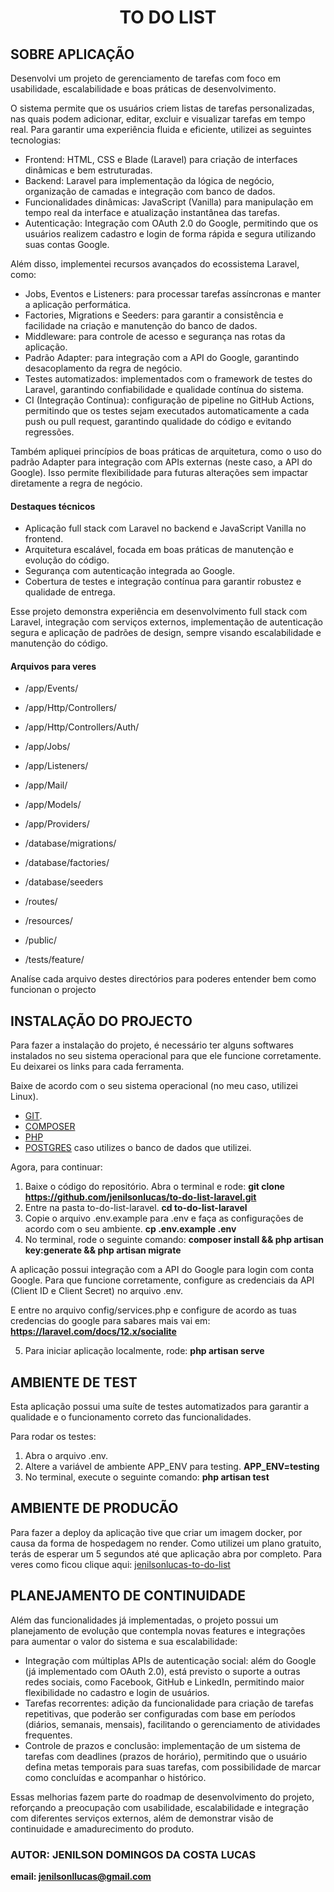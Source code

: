 <h1 align="center">TO DO LIST</h1>

## SOBRE APLICAÇÃO

Desenvolvi um projeto de gerenciamento de tarefas com foco em usabilidade, escalabilidade e boas práticas de desenvolvimento.

O sistema permite que os usuários criem listas de tarefas personalizadas, nas quais podem adicionar, editar, excluir e visualizar tarefas em tempo real. Para garantir uma experiência fluida e eficiente, utilizei as seguintes tecnologias:

- Frontend: HTML, CSS e Blade (Laravel) para criação de interfaces dinâmicas e bem estruturadas.
- Backend: Laravel para implementação da lógica de negócio, organização de camadas e integração com banco de dados.
- Funcionalidades dinâmicas: JavaScript (Vanilla) para manipulação em tempo real da interface e atualização instantânea das tarefas.
- Autenticação: Integração com OAuth 2.0 do Google, permitindo que os usuários realizem cadastro e login de forma rápida e segura utilizando suas contas Google.

Além disso, implementei recursos avançados do ecossistema Laravel, como:

- Jobs, Eventos e Listeners: para processar tarefas assíncronas e manter a aplicação performática.
- Factories, Migrations e Seeders: para garantir a consistência e facilidade na criação e manutenção do banco de dados.
- Middleware: para controle de acesso e segurança nas rotas da aplicação.
- Padrão Adapter: para integração com a API do Google, garantindo desacoplamento da regra de negócio.
- Testes automatizados: implementados com o framework de testes do Laravel, garantindo confiabilidade e qualidade contínua do sistema.
- CI (Integração Contínua): configuração de pipeline no GitHub Actions, permitindo que os testes sejam executados automaticamente a cada push ou pull request, garantindo qualidade do código e evitando regressões.

Também apliquei princípios de boas práticas de arquitetura, como o uso do padrão Adapter para integração com APIs externas (neste caso, a API do Google). Isso permite flexibilidade para futuras alterações sem impactar diretamente a regra de negócio.

<h4>Destaques técnicos</h4>

- Aplicação full stack com Laravel no backend e JavaScript Vanilla no frontend.
- Arquitetura escalável, focada em boas práticas de manutenção e evolução do código.
- Segurança com autenticação integrada ao Google.
- Cobertura de testes e integração contínua para garantir robustez e qualidade de entrega.

Esse projeto demonstra experiência em desenvolvimento full stack com Laravel, integração com serviços externos, implementação de autenticação segura e aplicação de padrões de design, sempre visando escalabilidade e manutenção do código.

<h4>Arquivos para veres</h4>

- /app/Events/

- /app/Http/Controllers/

- /app/Http/Controllers/Auth/

- /app/Jobs/

- /app/Listeners/

- /app/Mail/

- /app/Models/

- /app/Providers/

- /database/migrations/

- /database/factories/

- /database/seeders

- /routes/

- /resources/

- /public/

- /tests/feature/

Analíse cada arquivo destes directórios para poderes entender bem como funcionan o projecto

## INSTALAÇÃO DO PROJECTO

Para fazer a instalação do projeto, é necessário ter alguns softwares instalados no seu sistema operacional para que ele funcione corretamente. Eu deixarei os links para cada ferramenta.

Baixe de acordo com o seu sistema operacional (no meu caso, utilizei Linux).

- [GIT](https://git-scm.com/downloads).
- [COMPOSER](https://getcomposer.org/download/)
- [PHP](https://www.php.net/downloads.php)
- [POSTGRES](https://www.postgresql.org/download/) caso utilizes o banco de dados que utilizei.

Agora, para continuar:

1. Baixe o código do repositório. Abra o terminal e rode: **git clone https://github.com/jenilsonlucas/to-do-list-laravel.git**
2. Entre na pasta to-do-list-laravel. **cd to-do-list-laravel**
3. Copie o arquivo .env.example para .env e faça as configurações de acordo com o seu ambiente. **cp .env.example .env**
4. No terminal, rode o seguinte comando: **composer install  && php artisan key:generate && php artisan migrate**

A aplicação possui integração com a API do Google para login com conta Google.
Para que funcione corretamente, configure as credenciais da API (Client ID e Client Secret) no arquivo .env.

E entre no arquivo config/services.php e configure de acordo as tuas credencias do google 
para sabares mais vai em: **https://laravel.com/docs/12.x/socialite**

5. Para iniciar aplicação localmente, rode: **php artisan serve**

## AMBIENTE DE TEST

Esta aplicação possui uma suíte de testes automatizados para garantir a qualidade e o funcionamento correto das funcionalidades.

Para rodar os testes:

1. Abra o arquivo .env.
2. Altere a variável de ambiente APP_ENV para testing. **APP_ENV=testing**
3. No terminal, execute o seguinte comando: **php artisan test**

## AMBIENTE DE PRODUCÃO

Para fazer a deploy da aplicação tive que criar um imagem docker, por causa da forma de hospedagem no render.
Como utilizei um plano gratuito, terás de esperar um 5 segundos até que aplicação abra por completo.
Para veres como ficou clique aqui: [jenilsonlucas-to-do-list](https://jenilson-lucas-to-do-list.onrender.com)

## PLANEJAMENTO DE CONTINUIDADE

Além das funcionalidades já implementadas, o projeto possui um planejamento de evolução que contempla novas features e integrações para aumentar o valor do sistema e sua escalabilidade:

- Integração com múltiplas APIs de autenticação social: além do Google (já implementado com OAuth 2.0), está previsto o suporte a outras redes sociais, como Facebook, GitHub e LinkedIn, permitindo maior flexibilidade no cadastro e login de usuários.
- Tarefas recorrentes: adição da funcionalidade para criação de tarefas repetitivas, que poderão ser configuradas com base em períodos (diários, semanais, mensais), facilitando o gerenciamento de atividades frequentes.
- Controle de prazos e conclusão: implementação de um sistema de tarefas com deadlines (prazos de horário), permitindo que o usuário defina metas temporais para suas tarefas, com possibilidade de marcar como concluídas e acompanhar o histórico.

Essas melhorias fazem parte do roadmap de desenvolvimento do projeto, reforçando a preocupação com usabilidade, escalabilidade e integração com diferentes serviços externos, além de demonstrar visão de continuidade e amadurecimento do produto.

### AUTOR: JENILSON DOMINGOS DA COSTA LUCAS
**email: jenilsonllucas@gmail.com**
